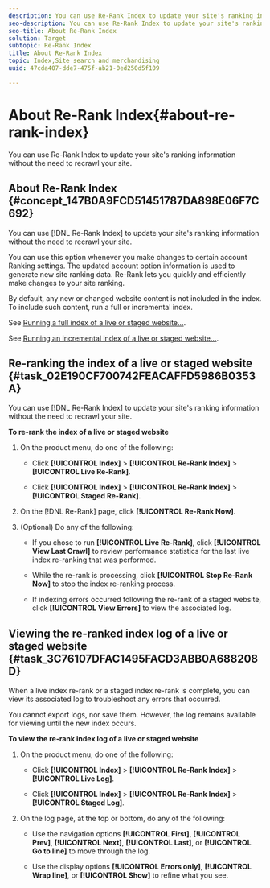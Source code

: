 ```yaml
---
description: You can use Re-Rank Index to update your site's ranking information without the need to recrawl your site.
seo-description: You can use Re-Rank Index to update your site's ranking information without the need to recrawl your site.
seo-title: About Re-Rank Index
solution: Target
subtopic: Re-Rank Index
title: About Re-Rank Index
topic: Index,Site search and merchandising
uuid: 47cda407-dde7-475f-ab21-0ed250d5f109

---
```


# About Re-Rank Index{#about-re-rank-index}

You can use Re-Rank Index to update your site's ranking information without the need to recrawl your site.

## About Re-Rank Index {#concept_147B0A9FCD51451787DA898E06F7C692}

You can use [!DNL Re-Rank Index] to update your site's ranking information without the need to recrawl your site. 

You can use this option whenever you make changes to certain account Ranking settings. The updated account option information is used to generate new site ranking data. Re-Rank lets you quickly and efficiently make changes to your site ranking.

By default, any new or changed website content is not included in the index. To include such content, run a full or incremental index.

See [Running a full index of a live or staged website...](../c-about-index-menu/c-about-full-index.md#task_F7FE04D8A1654A7787FCCA31B45EB42D).

See [Running an incremental index of a live or staged website...](../c-about-index-menu/c-about-incremental-index.md#task_9BFB6157F3884B2FAECB7E0E9CA318CB). 

## Re-ranking the index of a live or staged website {#task_02E190CF700742FEACAFFD5986B0353A}

You can use [!DNL Re-Rank Index] to update your site's ranking information without the need to recrawl your site.

<!-- 

t_re-ranking_the_index_of_a_live_or_staged_website.xml

 -->

**To re-rank the index of a live or staged website** 

1. On the product menu, do one of the following:

    * Click **[!UICONTROL Index]** > **[!UICONTROL Re-Rank Index]** > **[!UICONTROL Live Re-Rank]**. 
    
    * Click **[!UICONTROL Index]** > **[!UICONTROL Re-Rank Index]** > **[!UICONTROL Staged Re-Rank]**.

1. On the [!DNL Re-Rank] page, click **[!UICONTROL Re-Rank Now]**.
1. (Optional) Do any of the following:

    * If you chose to run **[!UICONTROL Live Re-Rank]**, click **[!UICONTROL View Last Crawl]** to review performance statistics for the last live index re-ranking that was performed. 
    
    * While the re-rank is processing, click **[!UICONTROL Stop Re-Rank Now]** to stop the index re-ranking process. 
    * If indexing errors occurred following the re-rank of a staged website, click **[!UICONTROL View Errors]** to view the associated log.

## Viewing the re-ranked index log of a live or staged website {#task_3C76107DFAC1495FACD3ABB0A688208D}

When a live index re-rank or a staged index re-rank is complete, you can view its associated log to troubleshoot any errors that occurred.

<!-- 

t_viewing_the_re-ranked_index_log_of_a_live_or_staged_website.xml

 -->

You cannot export logs, nor save them. However, the log remains available for viewing until the new index occurs.

**To view the re-rank index log of a live or staged website** 

1. On the product menu, do one of the following:

    * Click **[!UICONTROL Index]** > **[!UICONTROL Re-Rank Index]** > **[!UICONTROL Live Log]**. 
    
    * Click **[!UICONTROL Index]** > **[!UICONTROL Re-Rank Index]** > **[!UICONTROL Staged Log]**.

1. On the log page, at the top or bottom, do any of the following:

    * Use the navigation options **[!UICONTROL First]**, **[!UICONTROL Prev]**, **[!UICONTROL Next]**, **[!UICONTROL Last]**, or **[!UICONTROL Go to line]** to move through the log. 
    
    * Use the display options **[!UICONTROL Errors only]**, **[!UICONTROL Wrap line]**, or **[!UICONTROL Show]** to refine what you see.

